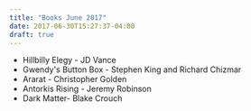 ```yaml
---
title: "Books June 2017"
date: 2017-06-30T15:27:37-04:00
draft: true
---
```


* Hillbilly Elegy - JD Vance 
* Gwendy's Button Box - Stephen King and Richard Chizmar
* Ararat - Christopher Golden
* Antorkis Rising - Jeremy Robinson 
* Dark Matter- Blake Crouch